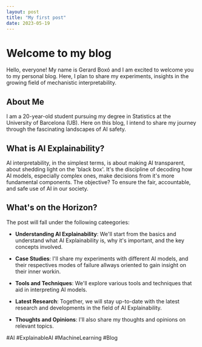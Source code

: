 ```yaml
---
layout: post
title: "My first post"
date: 2023-05-19
---
```



# Welcome to my blog

Hello, everyone! My name is Gerard Boxó and I am excited to welcome you to my personal blog. Here, I plan to share my experiments, insights in the growing field of mechanistic interpretability.

## About Me

I am a 20-year-old student pursuing my degree in Statistics at the University of Barcelona (UB). Here on this blog, I intend to share my journey through the fascinating landscapes of AI safety.


## What is AI Explainability?

AI interpretability, in the simplest terms, is about making AI transparent, about shedding light on the 'black box'. It's the discipline of decoding how AI models, especially complex ones, make decisions from it's more fundamental components. The objective? To ensure the fair, accountable, and safe use of AI in our society.

## What's on the Horizon?

The post will fall under the following cateegories:

- **Understanding AI Explainability**: We'll start from the basics and understand what AI Explainability is, why it's important, and the key concepts involved.

- **Case Studies**: I'll share my experiments with different AI models, and their respectives modes of failure allways oriented to gain insight on their inner workin.

- **Tools and Techniques**: We'll explore various tools and techniques that aid in interpreting AI models.

- **Latest Research**: Together, we will stay up-to-date with the latest research and developments in the field of AI Explainability.

- **Thoughts and Opinions**: I'll also share my thoughts and opinions on relevant topics.


#AI #ExplainableAI #MachineLearning #Blog
